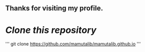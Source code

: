 ## Thanks for visiting my profile. 
# *Clone this repository*
''' 
    git clone https://github.com/mamutalib/mamutalib.github.io
'''
